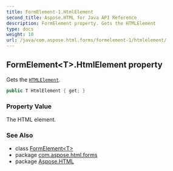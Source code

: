 ```yaml
---
title: FormElement-1.HtmlElement
second_title: Aspose.HTML for Java API Reference
description: FormElement property. Gets the HTMLElement
type: docs
weight: 10
url: /java/com.aspose.html.forms/formelement-1/htmlelement/
---
```

## FormElement&lt;T&gt;.HtmlElement property

Gets the [`HTMLElement`](../../../com.aspose.html/htmlelement/).

```java
public T HtmlElement { get; }
```

### Property Value

The HTML element.

### See Also

* class [FormElement&lt;T&gt;](../)
* package [com.aspose.html.forms](../../../com.aspose.html.forms/)
* package [Aspose.HTML](../../../)
